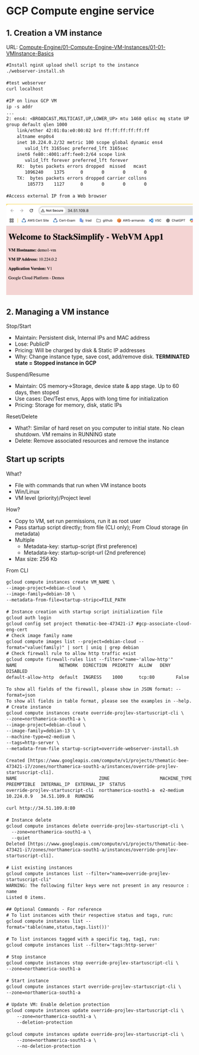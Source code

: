 # GCP Compute engine service

## 1. Creation a VM instance

URL: [Compute-Engine/01-Compute-Engine-VM-Instances/01-01-VMInstance-Basics](https://github.com/stacksimplify/google-cloud-certifications/tree/main/Compute-Engine/01-Compute-Engine-VM-Instances/01-01-VMInstance-Basics)

```shell
#Install nginX upload shell script to the instance
./webserver-install.sh

#test webserver
curl localhost

#IP on linux GCP VM
ip -s addr
...
2: ens4: <BROADCAST,MULTICAST,UP,LOWER_UP> mtu 1460 qdisc mq state UP group default qlen 1000
    link/ether 42:01:0a:e0:00:02 brd ff:ff:ff:ff:ff:ff
    altname enp0s4
    inet 10.224.0.2/32 metric 100 scope global dynamic ens4
       valid_lft 3165sec preferred_lft 3165sec
    inet6 fe80::4001:aff:fee0:2/64 scope link 
       valid_lft forever preferred_lft forever
    RX:  bytes packets errors dropped  missed   mcast           
       1096240    1375      0       0       0       0 
    TX:  bytes packets errors dropped carrier collsns           
        185773    1127      0       0       0       0 

#Access external IP from a Web browser
```

![Web browser access](../imgs/gcp-vm-webserver.png)

## 2. Managing a VM instance

Stop/Start
- Maintain: Persistent disk, Internal IPs and MAC address
- Lose: PublicIP
- Pricing: Will be charged by disk & Static IP addresses
- Why: Change instance type, save cost, add/remove disk. **TERMINATED state = Stopped instance in GCP**

Suspend/Resume
- Maintain: OS memory->Storage, device state & app stage. Up to 60 days, then stoped
- Use cases: Dev/Test envs, Apps with long time for initialization
- Pricing: Storage for memory, disk, static IPs

Reset/Delete
- What?: Similar of hard reset on you computer to initial state. No clean shutdown. VM remains in RUNNING state
- Delete: Remove associated resources and remove the instance

## Start up scripts

What?
- File with commands that run when VM instance boots
- Win/Linux
- VM level (priority)/Project level

How?
- Copy to VM, set run permissions, run it as root user
- Pass startup script directly; from file (CLI only); From Cloud storage (in metadata)
- Multiple
    - Metadata-key: startup-script     (first preference)
    - Metadata-key: startup-script-url (2nd preference)
- Max size: 256 Kb

From CLI

```shell
gcloud compute instances create VM_NAME \
--image-project=debian-cloud \
--image-family=debian-10 \
--metadata-from-file=startup-stripc=FILE_PATH

# Instance creation with startup script initialization file
gcloud auth login
gcloud config set project thematic-bee-473421-i7 #gcp-associate-cloud-eng-cert
# Check image family name
gcloud compute images list --project=debian-cloud --format="value(family)" | sort | uniq | grep debian
# Check firewall rule to allow http traffic exist
gcloud compute firewall-rules list --filter="name~'allow-http'"
NAME                NETWORK  DIRECTION  PRIORITY  ALLOW   DENY  DISABLED
default-allow-http  default  INGRESS    1000      tcp:80        False

To show all fields of the firewall, please show in JSON format: --format=json
To show all fields in table format, please see the examples in --help.
# Create instance
gcloud compute instances create override-projlev-startuscript-cli \
--zone=northamerica-south1-a \
--image-project=debian-cloud \
--image-family=debian-13 \
--machine-type=e2-medium \
--tags=http-server \
--metadata-from-file startup-script=override-webserver-install.sh

Created [https://www.googleapis.com/compute/v1/projects/thematic-bee-473421-i7/zones/northamerica-south1-a/instances/override-projlev-startuscript-cli].
NAME                               ZONE                   MACHINE_TYPE  PREEMPTIBLE  INTERNAL_IP  EXTERNAL_IP  STATUS
override-projlev-startuscript-cli  northamerica-south1-a  e2-medium                  10.224.0.9   34.51.109.8  RUNNING

curl http://34.51.109.8:80

# Instance delete 
gcloud compute instances delete override-projlev-startuscript-cli \
  --zone=northamerica-south1-a \
  --quiet
Deleted [https://www.googleapis.com/compute/v1/projects/thematic-bee-473421-i7/zones/northamerica-south1-a/instances/override-projlev-startuscript-cli].

# List existing instances
gcloud compute instances list --filter="name=override-projlev-startuscript-cli"
WARNING: The following filter keys were not present in any resource : name
Listed 0 items.

## Optional Commands - For reference
# To list instances with their respective status and tags, run:
gcloud compute instances list --format='table(name,status,tags.list())'

# To list instances tagged with a specific tag, tag1, run:
gcloud compute instances list --filter='tags:http-server'

# Stop instance
gcloud compute instances stop override-projlev-startuscript-cli \
--zone=northamerica-south1-a 

# Start instance
gcloud compute instances start override-projlev-startuscript-cli \
--zone=northamerica-south1-a 

# Update VM: Enable deletion protection
gcloud compute instances update override-projlev-startuscript-cli \
    --zone=northamerica-south1-a \
    --deletion-protection

gcloud compute instances update override-projlev-startuscript-cli \
    --zone=northamerica-south1-a \
    --no-deletion-protection
```
